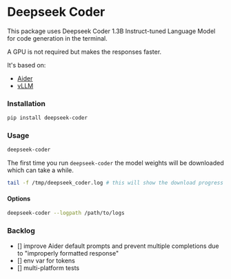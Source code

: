 # Deepseek Coder

This package uses Deepseek Coder 1.3B Instruct-tuned Language Model for code generation in the terminal.

A GPU is not required but makes the responses faster.

It's based on:
- [Aider](https://aider.chat/)
- [vLLM](https://docs.vllm.ai/en/latest/)

### Installation
```sh
pip install deepseek-coder
```

### Usage
```sh
deepseek-coder
```

The first time you run `deepseek-coder` the model weights will be downloaded which can take a while.

```sh
tail -f /tmp/deepseek_coder.log # this will show the download progress
```

#### Options
```sh
deepseek-coder --logpath /path/to/logs
```

### Backlog
- [] improve Aider default prompts and prevent multiple completions due to "improperly formatted response"
- [] env var for tokens
- [] multi-platform tests